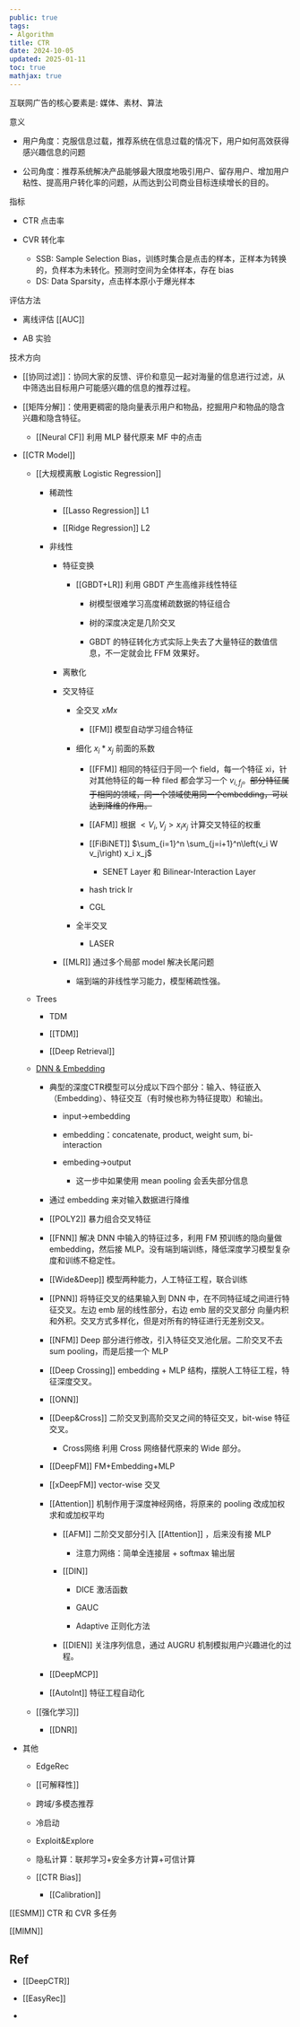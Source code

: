 ```yaml
---
public: true
tags:
- Algorithm
title: CTR
date: 2024-10-05
updated: 2025-01-11
toc: true
mathjax: true
---
```


互联网广告的核心要素是: 媒体、素材、算法

意义

  + 用户角度：克服信息过载，推荐系统在信息过载的情况下，用户如何高效获得感兴趣信息的问题

  + 公司角度：推荐系统解决产品能够最大限度地吸引用户、留存用户、增加用户粘性、提高用户转化率的问题，从而达到公司商业目标连续增长的目的。

指标

  + CTR 点击率

  + CVR 转化率

    + SSB: Sample Selection Bias，训练时集合是点击的样本，正样本为转换的，负样本为未转化。预测时空间为全体样本，存在 bias
    + DS: Data Sparsity，点击样本原小于爆光样本

评估方法

  + 离线评估 [[AUC]]

  + AB 实验

技术方向

  + [[协同过滤]]：协同大家的反馈、评价和意见一起对海量的信息进行过滤，从中筛选出目标用户可能感兴趣的信息的推荐过程。

  + [[矩阵分解]]：使用更稠密的隐向量表示用户和物品，挖掘用户和物品的隐含兴趣和隐含特征。

    + [[Neural CF]] 利用 MLP 替代原来 MF 中的点击

  + [[CTR Model]]

    + [[大规模离散 Logistic Regression]]


      + 稀疏性

        + [[Lasso Regression]] L1

        + [[Ridge Regression]] L2

      + 非线性

        + 特征变换

          + [[GBDT+LR]] 利用 GBDT 产生高维非线性特征

            + 树模型很难学习高度稀疏数据的特征组合

            + 树的深度决定是几阶交叉

            + GBDT 的特征转化方式实际上失去了大量特征的数值信息，不一定就会比 FFM 效果好。

        + 离散化

        + 交叉特征

          + 全交叉 $x M x$

            + [[FM]] 模型自动学习组合特征

          + 细化 $x_i*x_j$ 前面的系数

            + [[FFM]] 相同的特征归于同一个 field，每一个特征 xi，针对其他特征的每一种 filed 都会学习一个 $v_{i,f_j}$。~~部分特征属于相同的领域，同一个领域使用同一个embedding，可以达到降维的作用。~~

            + [[AFM]] 根据 $<V_i, V_j>x_i x_j$ 计算交叉特征的权重
            + [[FiBiNET]] $\sum_{i=1}^n \sum_{j=i+1}^n\left(v_i W v_j\right) x_i x_j$

              + SENET Layer 和 Bilinear-Interaction Layer

            + hash trick lr

            + CGL

          + 全半交叉

            + LASER

        + [[MLR]] 通过多个局部 model 解决长尾问题

          + 端到端的非线性学习能力，模型稀疏性强。

    + Trees

      + TDM

      + [[TDM]]

      + [[Deep Retrieval]]

    + [DNN & Embedding](CTR-DNN)

      + 典型的深度CTR模型可以分成以下四个部分：输入、特征嵌入（Embedding）、特征交互（有时候也称为特征提取）和输出。

        + input->embedding

        + embedding：concatenate, product, weight sum, bi-interaction

        + embeding->output

          + 这一步中如果使用 mean pooling 会丢失部分信息

      + 通过 embedding 来对输入数据进行降维

      + [[POLY2]] 暴力组合交叉特征

      + [[FNN]] 解决 DNN 中输入的特征过多，利用 FM 预训练的隐向量做 embedding，然后接 MLP。没有端到端训练，降低深度学习模型复杂度和训练不稳定性。

      + [[Wide&Deep]] 模型两种能力，人工特征工程，联合训练

      + [[PNN]] 将特征交叉的结果输入到 DNN 中，在不同特征域之间进行特征交叉。左边 emb 层的线性部分，右边 emb 层的交叉部分 向量内积和外积。交叉方式多样化，但是对所有的特征进行无差别交叉。

      + [[NFM]] Deep 部分进行修改，引入特征交叉池化层。二阶交叉不去sum pooling，而是后接一个 MLP

      + [[Deep Crossing]] embedding + MLP 结构，摆脱人工特征工程，特征深度交叉。

      + [[ONN]]

      + [[Deep&Cross]] 二阶交叉到高阶交叉之间的特征交叉，bit-wise 特征交叉。

        + Cross网络 利用 Cross 网络替代原来的 Wide 部分。

      + [[DeepFM]] FM+Embedding+MLP

      + [[xDeepFM]] vector-wise 交叉

      + [[Attention]] 机制作用于深度神经网络，将原来的 pooling 改成加权求和或加权平均

        + [[AFM]] 二阶交叉部分引入 [[Attention]] ，后来没有接 MLP

          + 注意力网络：简单全连接层 + softmax 输出层

        + [[DIN]]

          + DICE 激活函数

          + GAUC

          + Adaptive 正则化方法

        + [[DIEN]] 关注序列信息，通过 AUGRU 机制模拟用户兴趣进化的过程。

      + [[DeepMCP]]

      + [[AutoInt]] 特征工程自动化

    + [[强化学习]]

      + [[DNR]]

  + 其他

    + EdgeRec

    + [[可解释性]]

    + 跨域/多模态推荐

    + 冷启动

    + Exploit&Explore

    + 隐私计算：联邦学习+安全多方计算+可信计算

    + [[CTR Bias]]

      + [[Calibration]]



[[ESMM]] CTR 和 CVR 多任务

[[MIMN]]

## Ref

  + [[DeepCTR]]

  + [[EasyRec]]

  + 
